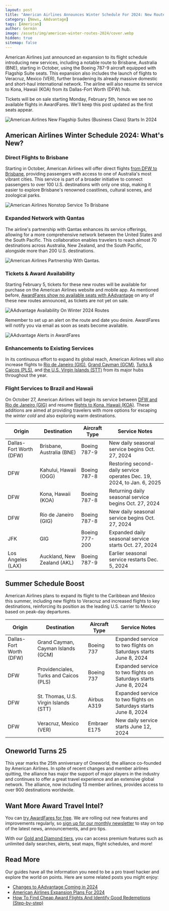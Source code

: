 ```yaml
---
layout: post
title: "American Airlines Announces Winter Schedule For 2024: New Route to Brisbane with Flagship Suites & More"
category: [News, AAdvantage]
tags: [American]
author: Germán
image: /assets/img/american-winter-routes-2024/cover.webp
hidden: true
sitemap: false
---
```


American Airlines just announced an expansion to its flight schedule introducing new services, including a notable route to Brisbane, Australia (BNE), starting in October, using the Boeing 787-9 aircraft equipped with Flagship Suite seats. This expansion also includes the launch of flights to Veracruz, Mexico (VER), further broadening its already massive domestic and short-haul international network. The airline will also resume its service to Kona, Hawaii (KOA) from its Dallas-Fort Worth (DFW) hub.

Tickets will be on sale starting Monday, February 5th, hence we see no available flights in AwardFares. We'll keep this post updated as the first seats appear.

<img src="../assets/img/american-winter-routes-2024/aa-flagship-suite.webp" alt="American Airlines New Flagship Suites (Business Class) Starts In 2024" class="noborder"/>

## American Airlines Winter Schedule 2024: What's New?

### Direct Flights to Brisbane

Starting in October, American Airlines will offer direct flights [from DFW to Brisbane](https://awardfares.com/search?DFW.BNE.;z:aadvantage), providing passengers with access to one of Australia's most vibrant cities. This service is part of a broader initiative to connect passengers to over 100 U.S. destinations with only one stop, making it easier to explore Brisbane's renowned coastlines, cultural scenes, and zoological parks.

<img src="../assets/img/american-winter-routes-2024/brisbane.webp" alt="American Airlines Nonstop Service To Brisbane" class="noborder"/>

### Expanded Network with Qantas

The airline's partnership with Qantas enhances its service offerings, allowing for a more comprehensive network between the United States and the South Pacific. This collaboration enables travelers to reach almost 70 destinations across Australia, New Zealand, and the South Pacific, alongside more than 200 U.S. destinations.

<img src="../assets/img/american-winter-routes-2024/american-quantas.webp" alt="American Airlines Partnership With Qantas." class="noborder"/>

### Tickets & Award Availability

Starting February 5, tickets for these new routes will be available for purchase on the American Airlines website and mobile app. As mentioned before, [AwardFares show no available seats with AAdvantage](https://awardfares.com/search?DFW.BNE.;z:aadvantage) on any of these new routes announced, as tickets are not yet on sale.

<img src="../assets/img/american-winter-routes-2024/availability.webp" alt="AAdvantage Availability On Winter 2024 Routes" class="noborder"/>

Remember to set up an alert on the route and date you desire. AwardFares will notify you via email as soon as seats become available.

<img src="../assets/img/american-winter-routes-2024/alert.webp" alt="AAdvantage Alerts in AwardFares" class="noborder"/>

### Enhancements to Existing Services

In its continuous effort to expand its global reach, American Airlines will also increase flights to [Rio de Janeiro (GIG)](https://awardfares.com/search?DFW.GIG.;z:aadvantage), [Grand Cayman (GCM)](https://awardfares.com/search?DFW.GCM.;z:aadvantage), [Turks & Caicos (PLS)](https://awardfares.com/search?DFW.PLS.;z:aadvantage), and [the U.S. Virgin Islands (STT)](https://awardfares.com/search?DFW.STT.;z:aadvantage) from its major hubs throughout the year.

### Flight Services to Brazil and Hawaii

On October 27, American Airlines will begin its service between [DFW and Rio de Janeiro (GIG)](https://awardfares.com/search?DFW.GIG.;z:aadvantage) and resume [flights to Kona, Hawaii (KOA)](https://awardfares.com/search?DFW.KOA.;z:aadvantage). These additions are aimed at providing travelers with more options for escaping the *winter cold* and also exploring warm destinations.

| Origin              | Destination               | Aircraft Type | Service Notes                                        |
|---------------------|---------------------------|---------------|------------------------------------------------------|
| Dallas-Fort Worth (DFW) | Brisbane, Australia (BNE) | Boeing 787-9  | New daily seasonal service begins Oct. 27, 2024      |
| DFW                 | Kahului, Hawaii (OGG)     | Boeing 787-8  | Restoring second-daily service operates Dec. 19, 2024, to Jan. 6, 2025 |
| DFW                 | Kona, Hawaii (KOA)        | Boeing 787-8  | Returning daily seasonal service begins Oct. 27, 2024 |
| DFW                 | Rio de Janeiro (GIG)      | Boeing 787-8  | New daily seasonal service begins Oct. 27, 2024      |
| JFK                 | GIG                       | Boeing 777-200| Expanded daily seasonal service starts Oct. 27, 2024 |
| Los Angeles (LAX)   | Auckland, New Zealand (AKL)| Boeing 787-9  | Earlier seasonal service restarts Dec. 5, 2024        |

## Summer Schedule Boost

American Airlines plans to expand its flight to the Caribbean and Mexico this summer, including new flights to Veracruz and increased flights to key destinations, reinforcing its position as the leading U.S. carrier to Mexico based on peak-day departures.

| Origin              | Destination                          | Aircraft Type | Service Notes                                               |
|---------------------|--------------------------------------|---------------|-------------------------------------------------------------|
| Dallas-Fort Worth (DFW) | Grand Cayman, Cayman Islands (GCM)  | Boeing 737    | Expanded service to two flights on Saturdays starts June 8, 2024 |
| DFW                 | Providenciales, Turks and Caicos (PLS)| Boeing 737    | Expanded service to two flights on Saturdays starts June 8, 2024 |
| DFW                 | St. Thomas, U.S. Virgin Islands (STT) | Airbus A319   | Expanded service to two flights on Saturdays starts June 8, 2024 |
| DFW                 | Veracruz, Mexico (VER)               | Embraer E175  | New daily service starts June 12, 2024                       |

## Oneworld Turns 25

This year marks the 25th anniversary of Oneworld, the alliance co-founded by American Airlines. In spite of recent changes and member airlines quitting, the alliance has major the support of major players in the industry and continues to offer a great travel experience and an extensive global network. The alliance, now including 13 member airlines, provides access to over 900 destinations worldwide.

## Want More Award Travel Intel?

You can [try AwardFares for free](https://awardfares.com/). We are rolling out new features and improvements regularly, so [sign up for our monthly newsletter](https://awardfares.com/newsletter) to stay on top of the latest news, announcements, and pro tips.

With our [Gold and Diamond tiers](https://awardfares.com/pricing), you can access premium features such as unlimited daily searches, alerts, seat maps, flight schedules, and more!

## Read More

Our guides have all the information you need to be a pro travel hacker and explore the world on points. Here are some related posts you might enjoy:

- [Changes to AAdvantage Coming in 2024](https://blog.awardfares.com/aadvantage-program-updates-2024/)
- [American Airlines Expansion Plans For 2024](https://blog.awardfares.com/american-airlines-2024/)
- [How To Find Cheap Award Flights And Identify Good Redemptions (Step-by-step)](https://blog.awardfares.com/how-to-find-cheap-award-flights/)
